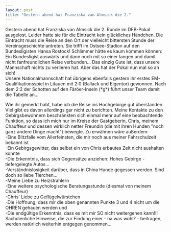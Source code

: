 ```yaml
---
layout: post
title: "Gestern abend hat Franziska van Almsick die 2."
---
```


Gestern abend hat Franziska van Almsick die 2. Runde im DFB-Pokal ausgelost. Leider hatte sie für die Eintracht kein glückliches Händchen. Die Eintracht muss die Reise an den Ort der vielleicht bittersten Stunde der Vereinsgeschichte antreten. Sie trifft im Ostsee-Stadion auf den Bundesligisten Hansa Rostock! Schlimmer hätte es kaum kommen können: Ein Bundesligist auswärts und dann noch mit so einer langen und damit nicht fanfreundlichen Reise verbunden... Das einzig Gute ist, dass unsere Mannschaft nichts zu verlieren hat. Aber das hat der Pokal nun mal so an sich!  
Unsere Nationalmannschaft hat übrigens ebenfalls gestern ihr erstes EM-Qualifikationsspiel in Litauen mit 2:0 (Ballack und Eigentor) gewonnen. Nach dem 2:2 der Schotten auf den Färöer-Inseln (\*g\*) führt unser Team damit die Tabelle an...  
  
Wie ihr gemerkt habt, habe ich die Reise ins Hochgebirge gut überstanden. Viel gibt es davon allerdings gar nicht zu berichten. Meine Kontakte zu den Gebirgsbewohnern beschränkten sich einmal mehr auf eine beobachtende Funktion, so dass ich mich nur im Kreise der Gastgeberin, Chris, meinem Chauffeur und dessen wirklich netter Freundin (die mit ihren Hunden "noch ganz andere Dinge macht") bewegte. Zu erwähnen wäre außerdem:  
\-Eine Blitzfalle vom Allerfeinsten, die mir noch aus meiner Fahrschulzeit bekannt ist  
\-Ein Gebirgsgewitter, das selbst ein von Chris erbautes Zelt nicht aushalten konnte  
\-Die Erkenntnis, dass sich Gegensätze anziehen: Hohes Gebirge - tiefergelegte Autos...  
\-Verständnislosigkeit darüber, dass in China Hunde gegessen werden. Sind doch so liebe Tierchen...  
\-Meine Liebe zu Heizstrahlern  
\-Eine weitere psychologische Beratungsstunde (diesmal von meinem Chauffeur)  
\-Chris' Liebe zu Geflügelwürstchen  
\-Die Hoffnung, dass mir die oben genannten Punkte 3 und 4 nicht um die OHREN gehauen werden und  
\-Die endgültige Erkenntnis, dass es mit mir SO nicht weitergehen kann!!! Sachdienliche Hinweise, die zur Findung einer - na was wohl? - beitragen, werden natürlich weiterhin entgegen genommen...
